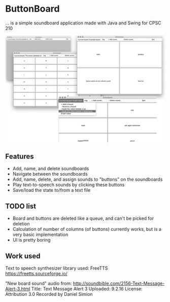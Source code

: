 # ButtonBoard
... is a simple soundboard application made with Java and Swing for CPSC 210

![Demo](./demo/many.png)

## Features 
- Add, name, and delete soundboards
- Navigate between the soundboards
- Add, name, delete, and assign sounds to "buttons" on the soundboards
- Play text-to-speech sounds by clicking these buttons
- Save/load the state to/from a text file

## TODO list
- Board and buttons are deleted like a queue, and can't be picked for deletion
- Calculation of number of columns (of buttons) currently works, but is a very basic implementation
- UI is pretty boring

## Work used
Text to speech synthesizer library used: FreeTTS
https://freetts.sourceforge.io/

"New board sound" audio from: http://soundbible.com/2156-Text-Message-Alert-3.html
Title: Text Message Alert 3
Uploaded: 9.2.16
License: Attribution 3.0
Recorded by Daniel Simion 